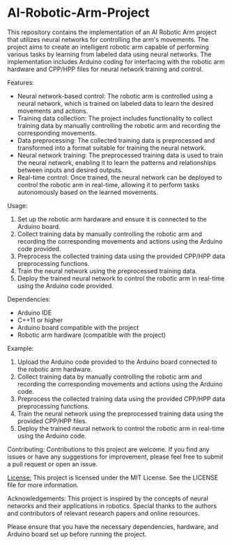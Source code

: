 # AI-Robotic-Arm-Project

This repository contains the implementation of an AI Robotic Arm project that utilizes neural networks for controlling the arm's movements. The project aims to create an intelligent robotic arm capable of performing various tasks by learning from labeled data using neural networks. The implementation includes Arduino coding for interfacing with the robotic arm hardware and CPP/HPP files for neural network training and control.

Features:
- Neural network-based control: The robotic arm is controlled using a neural network, which is trained on labeled data to learn the desired movements and actions.
- Training data collection: The project includes functionality to collect training data by manually controlling the robotic arm and recording the corresponding movements.
- Data preprocessing: The collected training data is preprocessed and transformed into a format suitable for training the neural network.
- Neural network training: The preprocessed training data is used to train the neural network, enabling it to learn the patterns and relationships between inputs and desired outputs.
- Real-time control: Once trained, the neural network can be deployed to control the robotic arm in real-time, allowing it to perform tasks autonomously based on the learned movements.

Usage:
1. Set up the robotic arm hardware and ensure it is connected to the Arduino board.
2. Collect training data by manually controlling the robotic arm and recording the corresponding movements and actions using the Arduino code provided.
3. Preprocess the collected training data using the provided CPP/HPP data preprocessing functions.
4. Train the neural network using the preprocessed training data.
5. Deploy the trained neural network to control the robotic arm in real-time using the Arduino code provided.

Dependencies:
- Arduino IDE
- C++11 or higher
- Arduino board compatible with the project
- Robotic arm hardware (compatible with the project)

Example:
1. Upload the Arduino code provided to the Arduino board connected to the robotic arm hardware.
2. Collect training data by manually controlling the robotic arm and recording the corresponding movements and actions using the Arduino code.
3. Preprocess the collected training data using the provided CPP/HPP data preprocessing functions.
4. Train the neural network using the preprocessed training data using the provided CPP/HPP files.
5. Deploy the trained neural network to control the robotic arm in real-time using the Arduino code.

Contributing:
Contributions to this project are welcome. If you find any issues or have any suggestions for improvement, please feel free to submit a pull request or open an issue.


<a href ="https://github.com/adithyanraj03/Custom-Layered-Neural-Network/blob/master/LICENSE">License:<a>
This project is licensed under the MIT License. See the LICENSE file for more information.

Acknowledgements:
This project is inspired by the concepts of neural networks and their applications in robotics. Special thanks to the authors and contributors of relevant research papers and online resources.

Please ensure that you have the necessary dependencies, hardware, and Arduino board set up before running the project.
